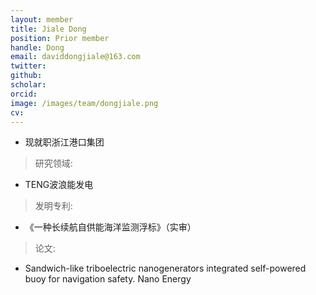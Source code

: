 ```yaml
---
layout: member
title: Jiale Dong
position: Prior member
handle: Dong
email: daviddongjiale@163.com
twitter: 
github: 
scholar:
orcid: 
image: /images/team/dongjiale.png
cv: 
---
```


- 现就职浙江港口集团


> 研究领域:

- TENG波浪能发电

> 发明专利:

- 《一种长续航自供能海洋监测浮标》（实审）

> 论文:

- Sandwich-like triboelectric nanogenerators integrated self-powered buoy for navigation safety. Nano Energy